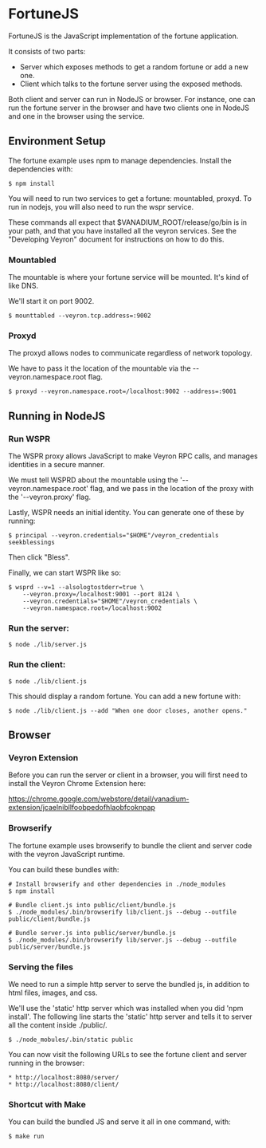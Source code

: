 # FortuneJS
FortuneJS is the JavaScript implementation of the fortune application.

It consists of two parts:
* Server which exposes methods to get a random fortune or add a new one.
* Client which talks to the fortune server using the exposed methods.

Both client and server can run in NodeJS or browser.  For instance, one can run
the fortune server in the browser and have two clients one in NodeJS and one in
the browser using the service.

## Environment Setup

The fortune example uses npm to manage dependencies.  Install the dependencies with:

    $ npm install

You will need to run two services to get a fortune: mountabled, proxyd.  To run
in nodejs, you will also need to run the wspr service.

These commands all expect that $VANADIUM_ROOT/release/go/bin is in your path, and
that you have installed all the veyron services.  See the "Developing Veyron"
document for instructions on how to do this.

### Mountabled

The mountable is where your fortune service will be mounted. It's kind of like DNS.

We'll start it on port 9002.

    $ mounttabled --veyron.tcp.address=:9002

### Proxyd

The proxyd allows nodes to communicate regardless of network topology.

We have to pass it the location of the mountable via the
--veyron.namespace.root flag.

    $ proxyd --veyron.namespace.root=/localhost:9002 --address=:9001

## Running in NodeJS

### Run WSPR

The WSPR proxy allows JavaScript to make Veyron RPC calls, and manages
identities in a secure manner.

We must tell WSPRD about the mountable using the '--veyron.namespace.root'
flag, and we pass in the location of the proxy with the '--veyron.proxy' flag.

Lastly, WSPR needs an initial identity.  You can generate one of these by running:

    $ principal --veyron.credentials="$HOME"/veyron_credentials seekblessings

Then click "Bless".

Finally, we can start WSPR like so:

    $ wsprd --v=1 --alsologtostderr=true \
        --veyron.proxy=/localhost:9001 --port 8124 \
        --veyron.credentials="$HOME"/veyron_credentials \
        --veyron.namespace.root=/localhost:9002

### Run the server:

    $ node ./lib/server.js

### Run the client:

    $ node ./lib/client.js

This should display a random fortune.  You can add a new fortune with:

    $ node ./lib/client.js --add "When one door closes, another opens."


## Browser

### Veyron Extension

Before you can run the server or client in a browser, you will first need to
install the Veyron Chrome Extension here:

https://chrome.google.com/webstore/detail/vanadium-extension/jcaelnibllfoobpedofhlaobfcoknpap


### Browserify

The fortune example uses browserify to bundle the client and server code with
the veyron JavaScript runtime.

You can build these bundles with:

    # Install browserify and other dependencies in ./node_modules
    $ npm install

    # Bundle client.js into public/client/bundle.js
    $ ./node_modules/.bin/browserify lib/client.js --debug --outfile public/client/bundle.js

    # Bundle server.js into public/server/bundle.js
    $ ./node_modules/.bin/browserify lib/server.js --debug --outfile public/server/bundle.js

### Serving the files

We need to run a simple http server to serve the bundled js, in addition to
html files, images, and css.

We'll use the 'static' http server which was installed when you did 'npm
install'.  The following line starts the 'static' http server and tells it to
server all the content inside ./public/.

    $ ./node_mobules/.bin/static public

You can now visit the following URLs to see the fortune client and server running in the browser:

    * http://localhost:8080/server/
    * http://localhost:8080/client/

### Shortcut with Make

You can build the bundled JS and serve it all in one command, with:

    $ make run
